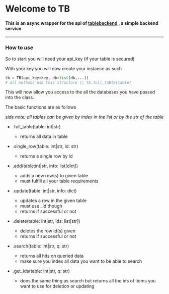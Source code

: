 # Welcome to TB
#### This is an async wrapper for the api of [tablebackend](https://tablebackend.com/) , a simple backend service

---
### How to *use*
So to start you will need your api_key (if your table is secured)

With your key you will now create your instance as such
```python
tb = TB(api_key=key, db=list[db,...])
# all methods use this structure || tb.full_table(table)
```
This will now allow you access to the all the databases you have passed into the class.

The basic functions are as follows

*side note: all tables can be given by index in the list or by the str of the table*
- .full_table(table: int|str)
	- returns all data in table

	
- .single_row(table: int|str, id: str)
	- returns a single row by id

	
- .add(table:int|str, info: list[dict])
	- adds a new row(s) to given table
	- must fulfill all your table requirements

	
- .update(table: int|str, info: dict)
	- updates a row in the given table
	- must use _id though
	- returns if successful or not

	
- .delete(table: int|str, ids: list[str])
	- deletes the row id(s) given
	- returns if successful or not
- .search(table: int|str, q: str)
	- returns all hits on queried data
	- make sure you index all data you want to be able to search
- .get_ids(table: int|str, q: str)
	- does the same thing as search but returns all the ids of items you want to use for deletion or updating
